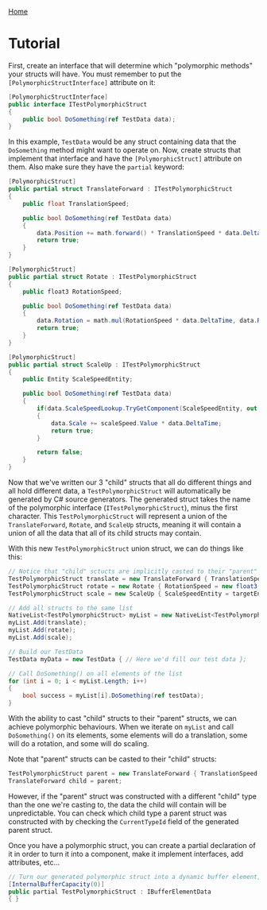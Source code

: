 
[Home](../README.md)

# Tutorial

First, create an interface that will determine which "polymorphic methods" your structs will have. You must remember to put the `[PolymorphicStructInterface]` attribute on it:

```cs
[PolymorphicStructInterface]
public interface ITestPolymorphicStruct
{
    public bool DoSomething(ref TestData data);
}
```

In this example, `TestData` would be any struct containing data that the `DoSomething` method might want to operate on. Now, create structs that implement that interface and have the `[PolymorphicStruct]` attribute on them. Also make sure they have the `partial` keyword:

```cs
[PolymorphicStruct]
public partial struct TranslateForward : ITestPolymorphicStruct
{
    public float TranslationSpeed;

    public bool DoSomething(ref TestData data)
    {
        data.Position += math.forward() * TranslationSpeed * data.DeltaTime;
        return true;
    }
}

[PolymorphicStruct]
public partial struct Rotate : ITestPolymorphicStruct
{
    public float3 RotationSpeed;

    public bool DoSomething(ref TestData data)
    {
        data.Rotation = math.mul(RotationSpeed * data.DeltaTime, data.Rotation);
        return true;
    }
}

[PolymorphicStruct]
public partial struct ScaleUp : ITestPolymorphicStruct
{
    public Entity ScaleSpeedEntity;

    public bool DoSomething(ref TestData data)
    {
        if(data.ScaleSpeedLookup.TryGetComponent(ScaleSpeedEntity, out ScaleSpeed scaleSpeed))
        {
            data.Scale += scaleSpeed.Value * data.DeltaTime;
            return true;
        }

        return false;
    }
}
```

Now that we've written our 3 "child" structs that all do different things and all hold different data, a `TestPolymorphicStruct` will automatically be generated by C# source generators. The generated struct takes the name of the polymorphic interface (`ITestPolymorphicStruct`), minus the first character. This `TestPolymorphicStruct` will represent a union of the `TranslateForward`, `Rotate`, and `ScaleUp` structs, meaning it will contain a union of all the data that all of its child structs may contain.

With this new `TestPolymorphicStruct` union struct, we can do things like this:

```cs
// Notice that "child" sctucts are implicitly casted to their "parent" type
TestPolymorphicStruct translate = new TranslateForward { TranslationSpeed = 5f };
TestPolymorphicStruct rotate = new Rotate { RotationSpeed = new float3(1f,1f,1f) };
TestPolymorphicStruct scale = new ScaleUp { ScaleSpeedEntity = targetEntity };

// Add all structs to the same list
NativeList<TestPolymorphicStruct> myList = new NativeList<TestPolymorphicStruct>(Allocator.Temp);
myList.Add(translate);
myList.Add(rotate);
myList.Add(scale);

// Build our TestData
TestData myData = new TestData { // Here we'd fill our test data };

// Call DoSomething() on all elements of the list
for (int i = 0; i < myList.Length; i++)
{
    bool success = myList[i].DoSomething(ref testData);
}
```

With the ability to cast "child" structs to their "parent" structs, we can achieve polymorphic behaviours. When we iterate on `myList` and call `DoSomething()` on its elements, some elements will do a translation, some will do a rotation, and some will do scaling.

Note that "parent" structs can be casted to their "child" structs:

```cs
TestPolymorphicStruct parent = new TranslateForward { TranslationSpeed = 5f };
TranslateForward child = parent;
```

However, if the "parent" struct was constructed with a different "child" type than the one we're casting to, the data the child will contain will be unpredictable. You can check which child type a parent struct was constructed with by checking the `CurrentTypeId` field of the generated parent struct.

Once you have a polymorphic struct, you can create a partial declaration of it in order to turn it into a component, make it implement interfaces, add attributes, etc...

```cs
// Turn our generated polymorphic struct into a dynamic buffer element, with internal capacity of zero 
[InternalBufferCapacity(0)]
public partial TestPolymorphicStruct : IBufferElementData
{ }
```
